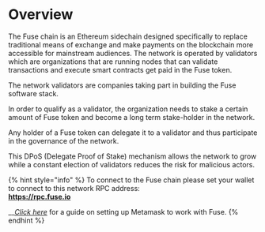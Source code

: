 # Overview

The Fuse chain is an Ethereum sidechain designed specifically to replace traditional means of exchange and make payments on the blockchain more accessible for mainstream audiences. The network is operated by validators which are organizations that are running nodes that can validate transactions and execute smart contracts get paid in the Fuse token.

The network validators are companies taking part in building the Fuse software stack.

In order to qualify as a validator, the organization needs to stake a certain amount of Fuse token and become a long term stake-holder in the network.

Any holder of a Fuse token can delegate it to a validator and thus participate in the governance of the network.

This DPoS \(Delegate Proof of Stake\) mechanism allows the network to grow while a constant election of validators reduces the risk for malicious actors.

{% hint style="info" %}
To connect to the Fuse chain please set your wallet to connect to this network RPC address:  
**https://rpc.fuse.io** 

\_\_[_Click here_](../the-fuse-studio/getting-started/how-to-add-fuse-to-your-metamask.md) for a guide on setting up Metamask to work with Fuse.
{% endhint %}


